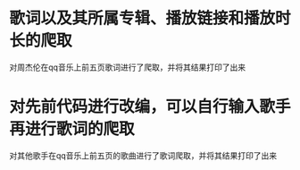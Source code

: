 # 歌词以及其所属专辑、播放链接和播放时长的爬取
对周杰伦在qq音乐上前五页歌词进行了爬取，并将其结果打印了出来
# 对先前代码进行改编，可以自行输入歌手再进行歌词的爬取
对其他歌手在qq音乐上前五页的歌曲进行了歌词爬取，并将其结果打印了出来
